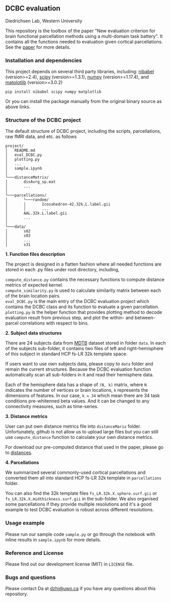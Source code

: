 ## DCBC evaluation

Diedrichsen Lab, Western University

This repository is the toolbox of the paper "New evaluation criterion for brain functional parcellation methods using a multi-domain task battery". It contains all the functions needed to evaluation given cortical parcellations. See the [paper](http://www.diedrichsenlab.org/) for more details.

### Installation and dependencies
This project depends on several third party libraries, including: [nibabel](https://nipy.org/nibabel/) (version>=2.4), [scipy](https://www.scipy.org/) (version>=1.3.1), [numpy](https://numpy.org/) (version>=1.17.4), and [matplotlib](https://matplotlib.org/) (version>=3.0.2)

	pip install nibabel scipy numpy matplotlib


Or you can install the package manually from the original binary source as above links.	

### Structure of the DCBC project

The default structure of DCBC project, including the scripts, parcellations, raw fMRI data, and etc. as follows

    project/
    │   README.md
    │   eval_DCBC.py
    │   plotting.py
    │   ...
    │   sample.ipynb
    │
    └───distanceMatrix/
    │       disAvrg_sp.mat
    │       ...
    │   
    └───parcellations/
    │       └───random/
    │       │       Icosahedron-42.32k.L.label.gii
    │       │       ...
    │       AAL.32k.L.label.gii
    │       ...
    │   
    └───data/
    │       s02
    │       s03
    │       ...
    │       s31

**1. Function files description**

The project is designed in a flatten fashion where all needed functions are stored in each .py files under root directory, including,

`compute_distance.py` contains the necessary functions to compute distance metrics of expected kernel.\
`compute_similarity.py` is used to calculate similarity matrix between each of the brain location pairs.\
`eval_DCBC.py` is the main entry of the DCBC evaluation project which contains the DCBC class and its function to evaluate a given parcellation.\
`plotting.py` is the helper function that provides plotting method to decode evaluation result from previous step, and plot the within- and between-parcel correlations with respect to bins.

**2. Subject data structures**

There are 24 subjects data from [MDTB](https://openneuro.org/datasets/ds002105/versions/1.1.0) dataset stored in folder `data`. In each of the subjects sub-folder, it contains two files of left and right-hemisphere of this subject in standard HCP fs-LR 32k template space.

If users want to use own subjects data, please copy to `data` folder and remain the current structures. Because the DCBC evaluation function automatically scan all sub-folders in it and read their hemisphere data.

Each of the hemisphere data has a shape of `(N, k)` matrix, where `N` indicates the number of vertices or brain locations, `k` represents the dimensions of features. In our case, `k = 34` which mean there are 34 task conditions pre-whitenned beta values. And it can be changed to any connectivity measures, such as time-series.

**3. Distance metrics**

User can put own distance metrics file into `distanceMarix` folder. Unfortunately, github is not allow us to upload large files but you can still use `compute_distance` function to calculate your own distance metrics.

For download our pre-computed distance that used in the paper, please go to [distances](http://www.diedrichsenlab.org/).


**4. Parcellations**

We summarized several commonly-used cortical parcellations and converted them all into standard HCP fs-LR 32k template in `parcellations` folder. 

You can also find the 32k template files `fs_LR.32k.X.sphere.surf.gii` or `fs_LR.32k.X.midthickness.surf.gii` in the sub-folder. We also organised some parcellations if they provide multiple resolutions and it's a good example to test DCBC evaluation is robust across different resolutions.


### Usage example

Please run our sample code `sample.py` or go through the notebook with inline results in `sample.ipynb` for more details.

### Reference and License

Please find out our development license (MIT) in `LICENSE` file.

### Bugs and questions

Please contact Da at dzhi@uwo.ca if you have any questions about this repository.


